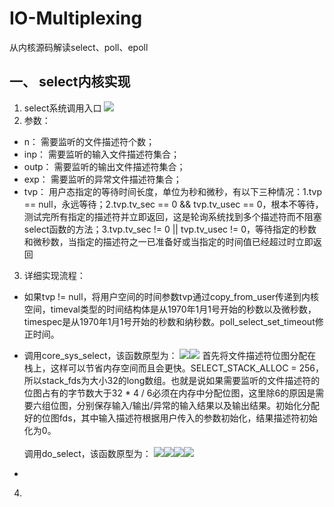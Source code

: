 # IO-Multiplexing
从内核源码解读select、poll、epoll
## 一、 select内核实现
1. select系统调用入口
![](select/1.jpg)
2. 参数：
 - n： 需要监听的文件描述符个数；
 - inp： 需要监听的输入文件描述符集合；
 - outp： 需要监听的输出文件描述符集合；
 - exp： 需要监听的异常文件描述符集合；
 - tvp： 用户态指定的等待时间长度，单位为秒和微秒，有以下三种情况：1.tvp == null，永远等待；2.tvp.tv_sec == 0 && tvp.tv_usec == 0，根本不等待，测试完所有指定的描述符并立即返回，这是轮询系统找到多个描述符而不阻塞select函数的方法；3.tvp.tv_sec != 0 || tvp.tv_usec != 0，等待指定的秒数和微秒数，当指定的描述符之一已准备好或当指定的时间值已经超过时立即返回
3. 详细实现流程：
 - 如果tvp != null，将用户空间的时间参数tvp通过copy_from_user传递到内核空间，timeval类型的时间结构体是从1970年1月1号开始的秒数以及微秒数，timespec是从1970年1月1号开始的秒数和纳秒数。poll_select_set_timeout修正时间。
 - 调用core_sys_select，该函数原型为：
 ![](select/2.jpg)![](select/3.jpg)
 首先将文件描述符位图分配在栈上，这样可以节省内存空间而且会更快。SELECT_STACK_ALLOC = 256，所以stack_fds为大小32的long数组。也就是说如果需要监听的文件描述符的位图占有的字节数大于32 * 4 / 6必须在内存中分配位图，这里除6的原因是需要六组位图，分别保存输入/输出/异常的输入结果以及输出结果。初始化分配好的位图fds，其中输入描述符根据用户传入的参数初始化，结果描述符初始化为0。<br/><br/>
 调用do_select，该函数原型为：
 ![](select/4.jpg)![](select/5.jpg)![](select/6.jpg)![](select/7.jpg)
 
 - 
4. 